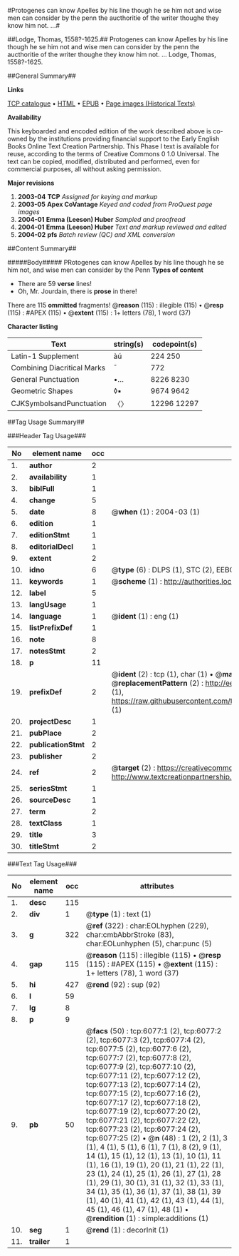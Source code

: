 #Protogenes can know Apelles by his line though he se him not and wise men can consider by the penn the aucthoritie of the writer thoughe they know him not. ...#

##Lodge, Thomas, 1558?-1625.##
Protogenes can know Apelles by his line though he se him not and wise men can consider by the penn the aucthoritie of the writer thoughe they know him not. ...
Lodge, Thomas, 1558?-1625.

##General Summary##

**Links**

[TCP catalogue](http://www.ota.ox.ac.uk/tcp/)  • 
[HTML](http://tei.it.ox.ac.uk/tcp/Texts-HTML/free/A06/A06172.html)  • 
[EPUB](http://tei.it.ox.ac.uk/tcp/Texts-EPUB/free/A06/A06172.epub) • 
[Page images (Historical Texts)](https://data.historicaltexts.jisc.ac.uk/view?pubId=eebo-99841491e&pageId=eebo-99841491e-6077-1)

**Availability**

This keyboarded and encoded edition of the
	       work described above is co-owned by the institutions
	       providing financial support to the Early English Books
	       Online Text Creation Partnership. This Phase I text is
	       available for reuse, according to the terms of Creative
	       Commons 0 1.0 Universal. The text can be copied,
	       modified, distributed and performed, even for
	       commercial purposes, all without asking permission.

**Major revisions**

1. __2003-04__ __TCP__ *Assigned for keying and markup*
1. __2003-05__ __Apex CoVantage__ *Keyed and coded from ProQuest page images*
1. __2004-01__ __Emma (Leeson) Huber__ *Sampled and proofread*
1. __2004-01__ __Emma (Leeson) Huber__ *Text and markup reviewed and edited*
1. __2004-02__ __pfs__ *Batch review (QC) and XML conversion*

##Content Summary##

#####Body#####
PRotogenes can know Apelles by his line though he se him not, and wise men can consider by the Penn 
**Types of content**

  * There are 59 **verse** lines!
  * Oh, Mr. Jourdain, there is **prose** in there!

There are 115 **ommitted** fragments! 
 @__reason__ (115) : illegible (115)  •  @__resp__ (115) : #APEX (115)  •  @__extent__ (115) : 1+ letters (78), 1 word (37)

**Character listing**


|Text|string(s)|codepoint(s)|
|---|---|---|
|Latin-1 Supplement|àú|224 250|
|Combining             Diacritical Marks|̄|772|
|General Punctuation|•…|8226 8230|
|Geometric Shapes|◊▪|9674 9642|
|CJKSymbolsandPunctuation|〈〉|12296 12297|

##Tag Usage Summary##

###Header Tag Usage###

|No|element name|occ|attributes|
|---|---|---|---|
|1.|__author__|2||
|2.|__availability__|1||
|3.|__biblFull__|1||
|4.|__change__|5||
|5.|__date__|8| @__when__ (1) : 2004-03 (1)|
|6.|__edition__|1||
|7.|__editionStmt__|1||
|8.|__editorialDecl__|1||
|9.|__extent__|2||
|10.|__idno__|6| @__type__ (6) : DLPS (1), STC (2), EEBO-CITATION (1), PROQUEST (1), VID (1)|
|11.|__keywords__|1| @__scheme__ (1) : http://authorities.loc.gov/ (1)|
|12.|__label__|5||
|13.|__langUsage__|1||
|14.|__language__|1| @__ident__ (1) : eng (1)|
|15.|__listPrefixDef__|1||
|16.|__note__|8||
|17.|__notesStmt__|2||
|18.|__p__|11||
|19.|__prefixDef__|2| @__ident__ (2) : tcp (1), char (1)  •  @__matchPattern__ (2) : ([0-9\-]+):([0-9IVX]+) (1), (.+) (1)  •  @__replacementPattern__ (2) : http://eebo.chadwyck.com/downloadtiff?vid=$1&page=$2 (1), https://raw.githubusercontent.com/textcreationpartnership/Texts/master/tcpchars.xml#$1 (1)|
|20.|__projectDesc__|1||
|21.|__pubPlace__|2||
|22.|__publicationStmt__|2||
|23.|__publisher__|2||
|24.|__ref__|2| @__target__ (2) : https://creativecommons.org/publicdomain/zero/1.0/ (1), http://www.textcreationpartnership.org/docs/. (1)|
|25.|__seriesStmt__|1||
|26.|__sourceDesc__|1||
|27.|__term__|2||
|28.|__textClass__|1||
|29.|__title__|3||
|30.|__titleStmt__|2||


###Text Tag Usage###

|No|element name|occ|attributes|
|---|---|---|---|
|1.|__desc__|115||
|2.|__div__|1| @__type__ (1) : text (1)|
|3.|__g__|322| @__ref__ (322) : char:EOLhyphen (229), char:cmbAbbrStroke (83), char:EOLunhyphen (5), char:punc (5)|
|4.|__gap__|115| @__reason__ (115) : illegible (115)  •  @__resp__ (115) : #APEX (115)  •  @__extent__ (115) : 1+ letters (78), 1 word (37)|
|5.|__hi__|427| @__rend__ (92) : sup (92)|
|6.|__l__|59||
|7.|__lg__|8||
|8.|__p__|9||
|9.|__pb__|50| @__facs__ (50) : tcp:6077:1 (2), tcp:6077:2 (2), tcp:6077:3 (2), tcp:6077:4 (2), tcp:6077:5 (2), tcp:6077:6 (2), tcp:6077:7 (2), tcp:6077:8 (2), tcp:6077:9 (2), tcp:6077:10 (2), tcp:6077:11 (2), tcp:6077:12 (2), tcp:6077:13 (2), tcp:6077:14 (2), tcp:6077:15 (2), tcp:6077:16 (2), tcp:6077:17 (2), tcp:6077:18 (2), tcp:6077:19 (2), tcp:6077:20 (2), tcp:6077:21 (2), tcp:6077:22 (2), tcp:6077:23 (2), tcp:6077:24 (2), tcp:6077:25 (2)  •  @__n__ (48) : 1 (2), 2 (1), 3 (1), 4 (1), 5 (1), 6 (1), 7 (1), 8 (2), 9 (1), 14 (1), 15 (1), 12 (1), 13 (1), 10 (1), 11 (1), 16 (1), 19 (1), 20 (1), 21 (1), 22 (1), 23 (1), 24 (1), 25 (1), 26 (1), 27 (1), 28 (1), 29 (1), 30 (1), 31 (1), 32 (1), 33 (1), 34 (1), 35 (1), 36 (1), 37 (1), 38 (1), 39 (1), 40 (1), 41 (1), 42 (1), 43 (1), 44 (1), 45 (1), 46 (1), 47 (1), 48 (1)  •  @__rendition__ (1) : simple:additions (1)|
|10.|__seg__|1| @__rend__ (1) : decorInit (1)|
|11.|__trailer__|1||
